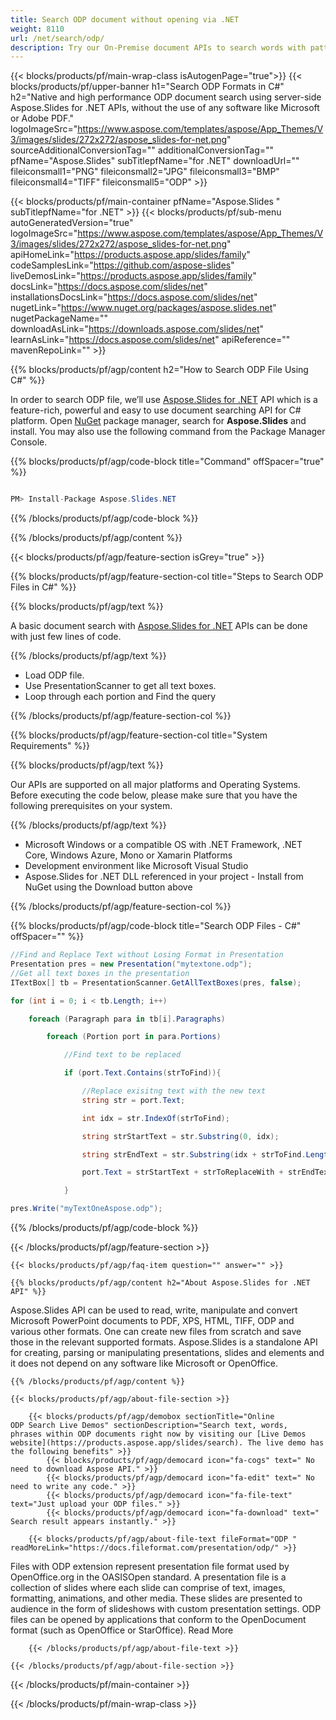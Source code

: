 ```yaml
---
title: Search ODP document without opening via .NET 
weight: 8110
url: /net/search/odp/ 
description: Try our On-Premise document APIs to search words with pattern in ODP file on .NET Framework, .NET Core, Windows Azure, Mono or Xamarin Platforms.
---
```


{{< blocks/products/pf/main-wrap-class isAutogenPage="true">}}
{{< blocks/products/pf/upper-banner h1="Search ODP Formats in C#" h2="Native and high performance ODP document search using server-side Aspose.Slides for .NET APIs, without the use of any software like Microsoft or Adobe PDF." logoImageSrc="https://www.aspose.com/templates/aspose/App_Themes/V3/images/slides/272x272/aspose_slides-for-net.png" sourceAdditionalConversionTag="" additionalConversionTag="" pfName="Aspose.Slides" subTitlepfName="for .NET" downloadUrl="" fileiconsmall1="PNG" fileiconsmall2="JPG" fileiconsmall3="BMP" fileiconsmall4="TIFF" fileiconsmall5="ODP" >}}

{{< blocks/products/pf/main-container pfName="Aspose.Slides " subTitlepfName="for .NET" >}}
{{< blocks/products/pf/sub-menu autoGeneratedVersion="true" logoImageSrc="https://www.aspose.com/templates/aspose/App_Themes/V3/images/slides/272x272/aspose_slides-for-net.png" apiHomeLink="https://products.aspose.app/slides/family" codeSamplesLink="https://github.com/aspose-slides" liveDemosLink="https://products.aspose.app/slides/family" docsLink="https://docs.aspose.com/slides/net" installationsDocsLink="https://docs.aspose.com/slides/net" nugetLink="https://www.nuget.org/packages/aspose.slides.net" nugetPackageName="" downloadAsLink="https://downloads.aspose.com/slides/net" learnAsLink="https://docs.aspose.com/slides/net" apiReference="" mavenRepoLink="" >}}

{{% blocks/products/pf/agp/content h2="How to Search ODP File Using C#" %}}

 In order to search ODP file, we’ll use
 [Aspose.Slides for .NET](https://products.aspose.com/slides/net) 
 API which is a feature-rich, powerful and easy to use document searching API for C# platform. Open
 [NuGet](https://www.nuget.org/packages/aspose.slides.net) 
 package manager, search for
 **Aspose.Slides** 
 and install. You may also use the following command from the Package Manager Console.

{{% blocks/products/pf/agp/code-block title="Command" offSpacer="true" %}}

```cs

PM> Install-Package Aspose.Slides.NET

```

{{% /blocks/products/pf/agp/code-block %}}

{{% /blocks/products/pf/agp/content %}}

{{< blocks/products/pf/agp/feature-section isGrey="true" >}}

{{% blocks/products/pf/agp/feature-section-col title="Steps to Search ODP Files in C#" %}}

{{% blocks/products/pf/agp/text %}}

 A basic document search with
 [Aspose.Slides for .NET](https://products.aspose.com/slides/net) 
 APIs can be done with just few lines of code.

{{% /blocks/products/pf/agp/text %}}

+  Load ODP file.
+  Use PresentationScanner to get all text boxes.
+  Loop through each portion and Find the query

{{% /blocks/products/pf/agp/feature-section-col %}}

{{% blocks/products/pf/agp/feature-section-col title="System Requirements" %}}

{{% blocks/products/pf/agp/text %}}

 Our APIs are supported on all major platforms and Operating Systems. Before executing the code below, please make sure that you have the following prerequisites on your system.

{{% /blocks/products/pf/agp/text %}}

-  Microsoft Windows or a compatible OS with .NET Framework, .NET Core, Windows Azure, Mono or Xamarin Platforms
-  Development environment like Microsoft Visual Studio
-  Aspose.Slides for .NET DLL referenced in your project - Install from NuGet using the Download button above

{{% /blocks/products/pf/agp/feature-section-col %}}

{{% blocks/products/pf/agp/code-block title="Search ODP Files - C#" offSpacer="" %}}

```cs
//Find and Replace Text without Losing Format in Presentation
Presentation pres = new Presentation("mytextone.odp");
//Get all text boxes in the presentation
ITextBox[] tb = PresentationScanner.GetAllTextBoxes(pres, false);

for (int i = 0; i < tb.Length; i++)

	foreach (Paragraph para in tb[i].Paragraphs)

		foreach (Portion port in para.Portions)

			//Find text to be replaced

			if (port.Text.Contains(strToFind)){

				//Replace exisitng text with the new text
				string str = port.Text;

				int idx = str.IndexOf(strToFind);

				string strStartText = str.Substring(0, idx);

				string strEndText = str.Substring(idx + strToFind.Length, str.Length - 1 - (idx + strToFind.Length - 1));

				port.Text = strStartText + strToReplaceWith + strEndText;

			}

pres.Write("myTextOneAspose.odp");  

```

{{% /blocks/products/pf/agp/code-block %}}

{{< /blocks/products/pf/agp/feature-section >}}

    {{< blocks/products/pf/agp/faq-item question="" answer="" >}}
 

<!-- aboutfile Starts -->

    {{% blocks/products/pf/agp/content h2="About Aspose.Slides for .NET API" %}}

 Aspose.Slides API can be used to read, write, manipulate and convert Microsoft PowerPoint documents to PDF, XPS, HTML, TIFF, ODP and various other formats. One can create new files from scratch and save those in the relevant supported formats. Aspose.Slides is a standalone API for creating, parsing or manipulating presentations, slides and elements and it does not depend on any software like Microsoft or OpenOffice. ‎



    {{% /blocks/products/pf/agp/content %}}

    {{< blocks/products/pf/agp/about-file-section >}}

        {{< blocks/products/pf/agp/demobox sectionTitle="Online ODP Search Live Demos" sectionDescription="Search text, words, phrases within ODP documents right now by visiting our [Live Demos website](https://products.aspose.app/slides/search). The live demo has the following benefits" >}}
            {{< blocks/products/pf/agp/democard icon="fa-cogs" text=" No need to download Aspose API." >}}
            {{< blocks/products/pf/agp/democard icon="fa-edit" text=" No need to write any code." >}}
            {{< blocks/products/pf/agp/democard icon="fa-file-text" text="Just upload your ODP files." >}}
            {{< blocks/products/pf/agp/democard icon="fa-download" text=" Search result appears instantly." >}}

        {{< blocks/products/pf/agp/about-file-text fileFormat="ODP " readMoreLink="https://docs.fileformat.com/presentation/odp/" >}}
Files with ODP extension represent presentation file format used by OpenOffice.org in the OASISOpen standard. A presentation file is a collection of slides where each slide can comprise of text, images, formatting, animations, and other media. These slides are presented to audience in the form of slideshows with custom presentation settings. ODP files can be opened by applications that conform to the OpenDocument format (such as OpenOffice or StarOffice). Read More

        {{< /blocks/products/pf/agp/about-file-text >}}

    {{< /blocks/products/pf/agp/about-file-section >}}

<!-- aboutfile Ends -->

{{< /blocks/products/pf/main-container >}}
    
{{< /blocks/products/pf/main-wrap-class >}}